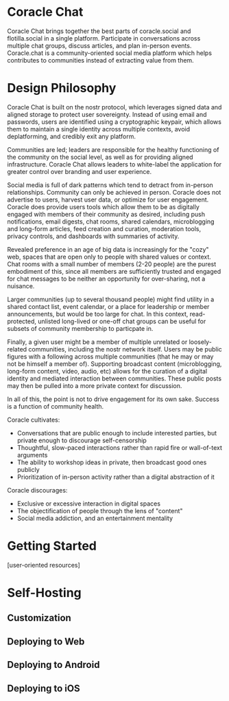 # Coracle Chat

Coracle Chat brings together the best parts of coracle.social and flotilla.social in a single platform. Participate in conversations across multiple chat groups, discuss articles, and plan in-person events. Coracle.chat is a community-oriented social media platform which helps contributes to communities instead of extracting value from them.

# Design Philosophy

Coracle Chat is built on the nostr protocol, which leverages signed data and aligned storage to protect user sovereignty. Instead of using email and passwords, users are identified using a cryptographic keypair, which allows them to maintain a single identity across multiple contexts, avoid deplatforming, and credibly exit any platform.

Communities are led; leaders are responsible for the healthy functioning of the community on the social level, as well as for providing aligned infrastructure. Coracle Chat allows leaders to white-label the application for greater control over branding and user experience.

Social media is full of dark patterns which tend to detract from in-person relationships. Community can only be achieved in person. Coracle does not advertise to users, harvest user data, or optimize for user engagement. Coracle does provide users tools which allow them to be as digitally engaged with members of their community as desired, including push notifications, email digests, chat rooms, shared calendars, microblogging and long-form articles, feed creation and curation, moderation tools, privacy controls, and dashboards with summaries of activity.

Revealed preference in an age of big data is increasingly for the "cozy" web, spaces that are open only to people with shared values or context. Chat rooms with a small number of members (2-20 people) are the purest embodiment of this, since all members are sufficiently trusted and engaged for chat messages to be neither an opportunity for over-sharing, not a nuisance.

Larger communities (up to several thousand people) might find utility in a shared contact list, event calendar, or a place for leadership or member announcements, but would be too large for chat. In this context, read-protected, unlisted long-lived or one-off chat groups can be useful for subsets of community membership to particpate in.

Finally, a given user might be a member of multiple unrelated or loosely-related communities, including the nostr network itself. Users may be public figures with a following across multiple communities (that he may or may not be himself a member of). Supporting broadcast content (microblogging, long-form content, video, audio, etc) allows for the curation of a digital identity and mediated interaction between communities. These public posts may then be pulled into a more private context for discussion.

In all of this, the point is not to drive engagement for its own sake. Success is a function of community health.

Coracle cultivates:

- Conversations that are public enough to include interested parties, but private enough to discourage self-censorship
- Thoughtful, slow-paced interactions rather than rapid fire or wall-of-text arguments
- The ability to workshop ideas in private, then broadcast good ones publicly
- Prioritization of in-person activity rather than a digital abstraction of it

Coracle discourages:

- Exclusive or excessive interaction in digital spaces
- The objectification of people through the lens of "content"
- Social media addiction, and an entertainment mentality

# Getting Started

[user-oriented resources]

# Self-Hosting

## Customization

## Deploying to Web

## Deploying to Android

## Deploying to iOS
